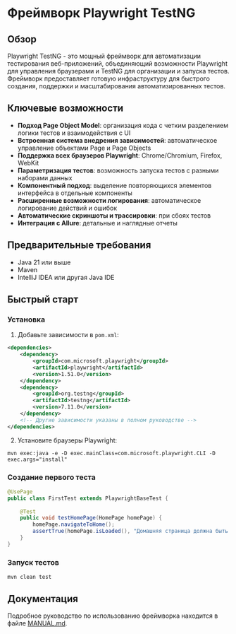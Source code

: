 # Фреймворк Playwright TestNG

## Обзор
Playwright TestNG - это мощный фреймворк для автоматизации тестирования веб-приложений, объединяющий возможности Playwright для управления браузерами и TestNG для организации и запуска тестов. Фреймворк предоставляет готовую инфраструктуру для быстрого создания, поддержки и масштабирования автоматизированных тестов.

## Ключевые возможности
- **Подход Page Object Model**: организация кода с четким разделением логики тестов и взаимодействия с UI
- **Встроенная система внедрения зависимостей**: автоматическое управление объектами Page и Page Objects
- **Поддержка всех браузеров Playwright**: Chrome/Chromium, Firefox, WebKit
- **Параметризация тестов**: возможность запуска тестов с разными наборами данных
- **Компонентный подход**: выделение повторяющихся элементов интерфейса в отдельные компоненты
- **Расширенные возможности логирования**: автоматическое логирование действий и ошибок
- **Автоматические скриншоты и трассировки**: при сбоях тестов
- **Интеграция с Allure**: детальные и наглядные отчеты

## Предварительные требования
- Java 21 или выше
- Maven
- IntelliJ IDEA или другая Java IDE

## Быстрый старт

### Установка

1. Добавьте зависимости в `pom.xml`:
```xml
<dependencies>
    <dependency>
        <groupId>com.microsoft.playwright</groupId>
        <artifactId>playwright</artifactId>
        <version>1.51.0</version>
    </dependency>
    <dependency>
        <groupId>org.testng</groupId>
        <artifactId>testng</artifactId>
        <version>7.11.0</version>
    </dependency>
    <!-- Другие зависимости указаны в полном руководстве -->
</dependencies>
```

2. Установите браузеры Playwright:
```
mvn exec:java -e -D exec.mainClass=com.microsoft.playwright.CLI -D exec.args="install"
```

### Создание первого теста

```java
@UsePage
public class FirstTest extends PlaywrightBaseTest {
    
    @Test
    public void testHomePage(HomePage homePage) {
        homePage.navigateToHome();
        assertTrue(homePage.isLoaded(), "Домашняя страница должна быть загружена");
    }
}
```

### Запуск тестов

```
mvn clean test
```

## Документация

Подробное руководство по использованию фреймворка находится в файле [MANUAL.md](MANUAL.md).
